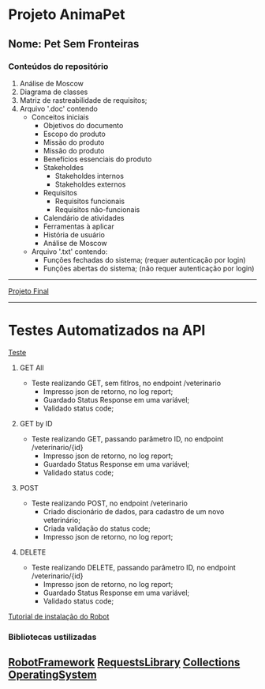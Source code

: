 # Projeto AnimaPet

## Nome: Pet Sem Fronteiras

### Conteúdos do repositório

1. Análise de Moscow
2. Diagrama de classes
3. Matriz de rastreabilidade de requisitos;
4. Arquivo '.doc' contendo
	- Conceitos iniciais
		- Objetivos do documento
		- Escopo do produto
		- Missão do produto
		- Missão do produto
		- Benefícios essenciais do produto
		- Stakeholdes
			- Stakeholdes internos
			- Stakeholdes externos
		- Requisitos
			- Requisitos funcionais
			- Requisitos não-funcionais
		- Calendário de atividades
		- Ferramentas à aplicar
		- História de usuário
		- Análise de Moscow
	- Arquivo '.txt' contendo:
		- Funções fechadas do sistema; (requer autenticação por login)
		- Funções abertas do sistema; (não requer autenticação por login)

---

[Projeto Final](https://github.com/ScParis/AnimaPet/tree/main/ProjetoFinal)


---

# Testes Automatizados na API

[Teste](https://github.com/ScParis/AnimaPet/tree/main/ProjetoFinal/Test)

1. GET All
	- Teste realizando GET, sem fitlros, no endpoint /veterinario
		- Impresso json de retorno, no log report;
		- Guardado Status Response em uma variável;
		- Validado status code;

2. GET by ID
	- Teste realizando GET, passando parâmetro ID, no endpoint /veterinario/{id}
		- Impresso json de retorno, no log report;
		- Guardado Status Response em uma variável;
		- Validado status code;

3. POST
	- Teste realizando POST, no endpoint /veterinario
		- Criado discionário de dados, para cadastro de um novo veterinário;
		- Criada validação do status code;
		- Impresso json de retorno, no log report;

4. DELETE
	- Teste realizando DELETE, passando parâmetro ID, no endpoint /veterinario/{id}
		- Impresso json de retorno, no log report;
		- Guardado Status Response em uma variável;
		- Validado status code;

[Tutorial de instalação do Robot](https://github.com/robotframework/robotframework/blob/master/INSTALL.rst)


### Bibliotecas ustilizadas

[RobotFramework](https://github.com/robotframework/robotframework)
[RequestsLibrary](https://github.com/MarketSquare/robotframework-requests#readme)
[Collections](https://robotframework.org/robotframework/latest/libraries/Collections.html)
[OperatingSystem](https://robotframework.org/robotframework/latest/libraries/OperatingSystem.html)
---